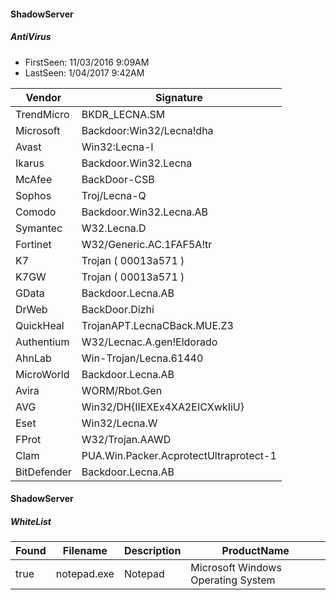 #### ShadowServer
##### AntiVirus
 - FirstSeen: 11/03/2016 9:09AM
 - LastSeen: 1/04/2017 9:42AM

| Vendor      | Signature                              |
| ----------- | -------------------------------------- |
| TrendMicro  | BKDR_LECNA.SM                          |
| Microsoft   | Backdoor:Win32/Lecna!dha               |
| Avast       | Win32:Lecna-I                          |
| Ikarus      | Backdoor.Win32.Lecna                   |
| McAfee      | BackDoor-CSB                           |
| Sophos      | Troj/Lecna-Q                           |
| Comodo      | Backdoor.Win32.Lecna.AB                |
| Symantec    | W32.Lecna.D                            |
| Fortinet    | W32/Generic.AC.1FAF5A!tr               |
| K7          | Trojan ( 00013a571 )                   |
| K7GW        | Trojan ( 00013a571 )                   |
| GData       | Backdoor.Lecna.AB                      |
| DrWeb       | BackDoor.Dizhi                         |
| QuickHeal   | TrojanAPT.LecnaCBack.MUE.Z3            |
| Authentium  | W32/Lecnac.A.gen!Eldorado              |
| AhnLab      | Win-Trojan/Lecna.61440                 |
| MicroWorld  | Backdoor.Lecna.AB                      |
| Avira       | WORM/Rbot.Gen                          |
| AVG         | Win32/DH{IIEXEx4XA2EICXwkIiU}          |
| Eset        | Win32/Lecna.W                          |
| FProt       | W32/Trojan.AAWD                        |
| Clam        | PUA.Win.Packer.AcprotectUltraprotect-1 |
| BitDefender | Backdoor.Lecna.AB                      |

#### ShadowServer
##### WhiteList
| Found | Filename    | Description | ProductName                        |
| ----- | ----------- | ----------- | ---------------------------------- |
| true  | notepad.exe | Notepad     | Microsoft Windows Operating System |

